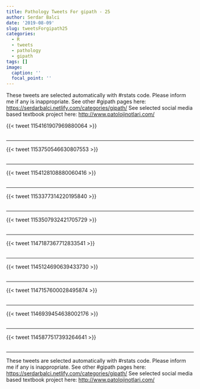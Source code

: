 ```yaml
---
title: Pathology Tweets For gipath - 25
author: Serdar Balci
date: '2019-08-09'
slug: tweetsForgipath25
categories:
  - R
  - tweets
  - pathology
  - gipath
tags: []
image:
  caption: ''
  focal_point: ''
---
```



These tweets are selected automatically with #rstats code. Please inform me if any is inappropriate.
See other #gipath pages here: https://serdarbalci.netlify.com/categories/gipath/ 
See selected social media based textbook project here: http://www.patolojinotlari.com/

{{< tweet 1154161907969880064 >}}
<br>
<br>
<hr>
{{< tweet 1153750546630807553 >}}
<br>
<br>
<hr>
{{< tweet 1154128108880060416 >}}
<br>
<br>
<hr>
{{< tweet 1153377314220195840 >}}
<br>
<br>
<hr>
{{< tweet 1153507932421705729 >}}
<br>
<br>
<hr>
{{< tweet 1147187367712833541 >}}
<br>
<br>
<hr>
{{< tweet 1145124690639433730 >}}
<br>
<br>
<hr>
{{< tweet 1147157600028495874 >}}
<br>
<br>
<hr>
{{< tweet 1146939454638002176 >}}
<br>
<br>
<hr>
{{< tweet 1145877517393264641 >}}
<br>
<br>
<hr>


These tweets are selected automatically with #rstats code. Please inform me if any is inappropriate.
See other #gipath pages here: https://serdarbalci.netlify.com/categories/gipath/ 
See selected social media based textbook project here: http://www.patolojinotlari.com/
